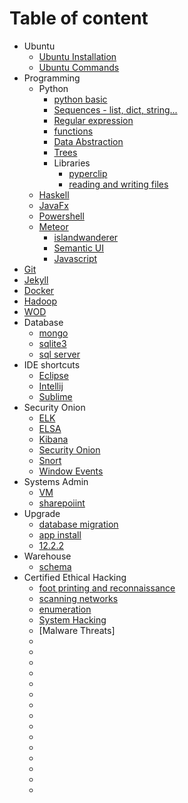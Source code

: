 # Table of content
 * Ubuntu
   * [Ubuntu Installation](./ubuntu_install.md)
   * [Ubuntu Commands](./ubuntu_cmd.md)
 * Programming
   * Python
     * [python basic](./py_basics.md)
     * [Sequences - list, dict, string...](./py_sequences.md)
     * [Regular expression](./py_regular_exp.md)
     * [functions](./py_functions.md)
     * [Data Abstraction](./py_data_abstraction.md)
     * [Trees](./py_trees.md)
     * Libraries
       * [pyperclip](./py_lib_pyperclip.md)
       * [reading and writing files](./py_io.md)
   * [Haskell](./haskell.md)
   * [JavaFx](./javafx.md)
   * [Powershell](./powershell.md)
   * [Meteor](./web_meteor.md)
     * [islandwanderer](./islandwanderer.md)
     * [Semantic UI](./web_semantic-ui.md)
     * [Javascript](./javascript.md)
 * [Git](./git.md)
 * [Jekyll](./jekyll_site.md)
 * [Docker](./docker.md)
 * [Hadoop](./hadoop.md)
 * [WOD](./wodsetup.md)
 * Database
   * [mongo](./db_mongo.md)
   * [sqlite3](./db_sqlite3.md)
   * [sql server](./db_sql_server.md)
 * IDE shortcuts
   * [Eclipse](./ide_eclipse_shortcuts.md)
   * [Intellij](./ide_intellij.shortcut.md)
   * [Sublime](./ide_sublime_shortcut.md)
 * Security Onion
   * [ELK](./so_elk.md)
   * [ELSA](./so_elsa.md)
   * [Kibana](./so_kibana_search.md)
   * [Security Onion](./so_security_onion.md)
   * [Snort](./so_snort.md)
   * [Window Events](./so_windows_events.md)
 * Systems Admin
   * [VM](./sysadmin_vm.md)
   * [sharepoiint](./sysadmin_sharepoint.md)
 * Upgrade
   * [database migration](./upgrade_database_migration.md)
   * [app install](./upgrade_app_installation.md)
   * [12.2.2](./upgrade_cps_12_2_2.md)
 * Warehouse
   * [schema](./warehouse_schema.md)
 * Certified Ethical Hacking
   * [foot printing and reconnaissance](#foot-printing-and-reconnaissance) 
   * [scanning networks](#scanning-networks)
   * [enumeration](#enumeration)
   * [System Hacking](#system-hacking)
   * [Malware Threats]
   * 
   * 
   * 
   * 
   * 
   * 
   * 
   * 
   * 
   * 
   * 
   * 
   * 
   * 
   * 

